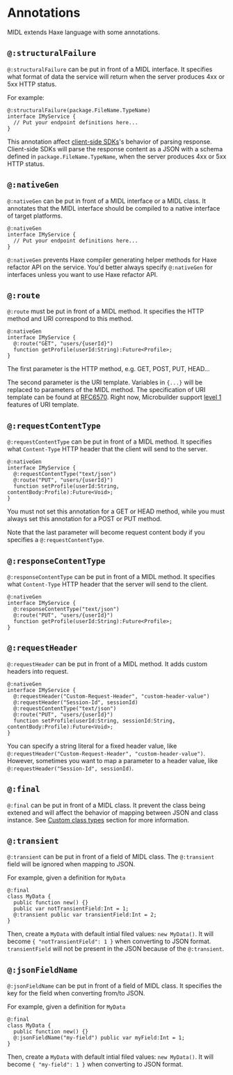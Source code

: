 # Annotations

MIDL extends Haxe language with some annotations.

## `@:structuralFailure`

`@:structuralFailure` can be put in front of a MIDL interface.
It specifies what format of data the service will return
when the server produces 4xx or 5xx HTTP status.

For example:

    @:structuralFailure(package.FileName.TypeName)
    interface IMyService {
      // Put your endpoint definitions here...
    }

This annotation affect [client-side SDKs](../3-client-side-sdks/1-overview.html)'s behavior of parsing response.
Client-side SDKs will parse the response content as a JSON with a schema defined in `package.FileName.TypeName`,
when the server produces 4xx or 5xx HTTP status.

## `@:nativeGen`

`@:nativeGen` can be put in front of a MIDL interface or a MIDL class.
It annotates that the MIDL interface should be compiled to a native interface of target platforms.

    @:nativeGen
    interface IMyService {
      // Put your endpoint definitions here...
    }

`@:nativeGen` prevents Haxe compiler generating helper methods for Haxe refactor API on the service.
You'd better always specify `@:nativeGen` for interfaces unless you want to use Haxe refactor API.

## `@:route`

`@:route` must be put in front of a MIDL method.
It specifies the HTTP method and URI correspond to this method.

    @:nativeGen
    interface IMyService {
      @:route("GET", "users/{userId}")
      function getProfile(userId:String):Future<Profile>;
    }

The first parameter is the HTTP method, e.g. GET, POST, PUT, HEAD...

The second parameter is the URI template.
Variables in `{...}` will be replaced to parameters of the MIDL method.
The specification of URI template can be found at [RFC6570](https://tools.ietf.org/html/rfc6570).
Right now, Microbuilder support [level 1](https://tools.ietf.org/html/rfc6570#section-1.2) features of URI template.

## `@:requestContentType`

`@:requestContentType` can be put in front of a MIDL method.
It specifies what `Content-Type` HTTP header that the client will send to the server.

    @:nativeGen
    interface IMyService {
      @:requestContentType("text/json")
      @:route("PUT", "users/{userId}")
      function setProfile(userId:String, contentBody:Profile):Future<Void>;
    }

You must not set this annotation for a GET or HEAD method,
while you must always set this annotation for a POST or PUT method.

Note that the last parameter will become request content body if you specifies a `@:requestContentType`.

## `@:responseContentType`

`@:responseContentType` can be put in front of a MIDL method.
It specifies what `Content-Type` HTTP header that the server will send to the client.

    @:nativeGen
    interface IMyService {
      @:responseContentType("text/json")
      @:route("PUT", "users/{userId}")
      function getProfile(userId:String):Future<Profile>;
    }

## `@:requestHeader`

`@:requestHeader` can be put in front of a MIDL method.
It adds custom headers into request.

    @:nativeGen
    interface IMyService {
      @:requestHeader("Custom-Request-Header", "custom-header-value")
      @:requestHeader("Session-Id", sessionId)
      @:requestContentType("text/json")
      @:route("PUT", "users/{userId}")
      function setProfile(userId:String, sessionId:String, contentBody:Profile):Future<Void>;
    }

You can specify a string literal for a fixed header value, like `@:requestHeader("Custom-Request-Header", "custom-header-value")`.
However, sometimes you want to map a parameter to a header value, like `@:requestHeader("Session-Id", sessionId)`.

## `@:final`

`@:final` can be put in front of a MIDL class.
It prevent the class being extened and will affect the behavior of mapping between JSON and class instance.
See [Custom class types](3-json-schema.html#custom-class-types) section for more information.

## `@:transient`

`@:transient` can be put in front of a field of MIDL class.
The `@:transient` field will be ignored when mapping to JSON.

For example, given a definition for `MyData`

    @:final
    class MyData {
      public function new() {}
      public var notTransientField:Int = 1;
      @:transient public var transientField:Int = 2;
    }

Then, create a `MyData` with default intial filed values: `new MyData()`.
It will become `{ "notTransientField": 1 }` when converting to JSON format.
`transientField` will not be present in the JSON because of the `@:transient`.

## `@:jsonFieldName`

`@:jsonFieldName` can be put in front of a field of MIDL class.
It specifies the key for the field when converting from/to JSON.

For example, given a definition for `MyData`

    @:final
    class MyData {
      public function new() {}
      @:jsonFieldName("my-field") public var myField:Int = 1;
    }

Then, create a `MyData` with default intial filed values: `new MyData()`.
It will become `{ "my-field": 1 }` when converting to JSON format.

